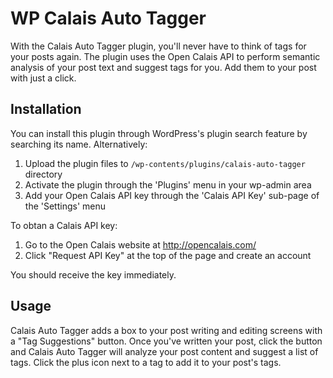 # WP Calais Auto Tagger #

With the Calais Auto Tagger plugin, you'll never have to think of tags for your posts again. The plugin uses the Open Calais API to perform semantic analysis of your post text and suggest tags for you. Add them to your post with just a click.

## Installation ##

You can install this plugin through WordPress's plugin search feature by searching its name. Alternatively:

1. Upload the plugin files to `/wp-contents/plugins/calais-auto-tagger` directory
2. Activate the plugin through the 'Plugins' menu in your wp-admin area
3. Add your Open Calais API key through the 'Calais API Key' sub-page of the 'Settings' menu

To obtan a Calais API key:

1. Go to the Open Calais website at http://opencalais.com/
2. Click "Request API Key" at the top of the page and create an account

You should receive the key immediately.

## Usage ##

Calais Auto Tagger adds a box to your post writing and editing screens with a "Tag Suggestions" button. Once you've written your post, click the button and Calais Auto Tagger will analyze your post content and suggest a list of tags. Click the plus icon next to a tag to add it to your post's tags.
